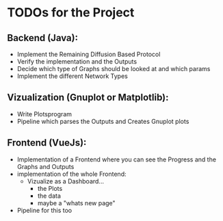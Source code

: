 # TODOs for the Project

## Backend (Java):
- Implement the Remaining Diffusion Based Protocol
- Verify the implementation and the Outputs
- Decide which type of Graphs should be looked at and which params
- Implement the different Network Types

## Vizualization (Gnuplot or Matplotlib):
- Write Plotsprogram
- Pipeline which parses the Outputs and Creates Gnuplot plots

## Frontend (VueJs):
- Implementation of a Frontend where you can see the Progress and the Graphs and Outputs
- implementation of the whole Frontend:
    - Vizualize as a Dashboard... 
        - the Plots
        - the data
        - maybe a "whats new page"
- Pipeline for this too

